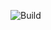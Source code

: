![Build](https://github.com/MariusChristensen/social-media-client/actions/workflows/ci.yml/badge.svg)
